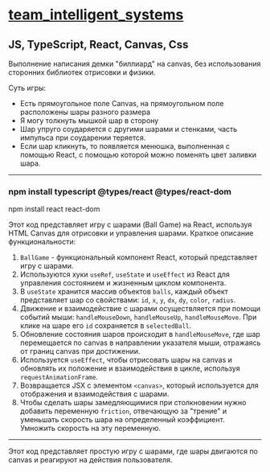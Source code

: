 # [team_intelligent_systems](https://8Lou.github.io/team_intelligent_systems)

## JS, TypeScript, React, Canvas, Css

Выполнение написания демки "биллиард" на canvas, без использования сторонних библиотек отрисовки и физики.

Суть игры:

- Есть прямоугольное поле Canvas, на прямоугольном поле расположены шары разного размера
- Я могу толкнуть мышкой шар в сторону
- Шар упруго соударяется с другими шарами и стенками, часть импульса при соударении теряется.
- Если шар кликнуть, то появляется менюшка, выполненная с помощью React, с помощью которой можно поменять цвет заливки шара.

---

### npm install typescript @types/react @types/react-dom

npm install react react-dom

Этот код представляет игру с шарами (Ball Game) на React, используя HTML Canvas для отрисовки и управления шарами. Краткое описание функциональности:

1. `BallGame` - функциональный компонент React, который представляет игру с шарами.
2. Используются хуки `useRef`, `useState` и `useEffect` из React для управления состоянием и жизненным циклом компонента.
3. В `useState` хранится массив объектов `balls`, каждый объект представляет шар со свойствами: `id`, `x`, `y`, `dx`, `dy`, `color`, `radius`.
4. Движение и взаимодействие с шарами осуществляется при помощи событий мыши: `handleMouseDown`, `handleMouseUp`, `handleMouseMove`. При клике на шаре его `id` сохраняется в `selectedBall`.
5. Обновление состояния шаров происходит в `handleMouseMove`, где шар перемещается по canvas в направлении указателя мыши, отражаясь от границ canvas при достижении.
6. Используется `useEffect`, чтобы отрисовать шары на canvas и обновлять их положение и взаимодействия в цикле, используя `requestAnimationFrame`.
7. Возвращается JSX с элементом `<canvas>`, который используется для отображения и взаимодействия с шарами.
8. Чтобы сделать шары замедляющимися при столкновении нужно добавить переменную `friction`, отвечающую за "трение" и уменьшать скорость шара на определенный коэффициент. Умножить скорость на эту переменную.

---

Этот код представляет простую игру с шарами, где шары двигаются по canvas и реагируют на действия пользователя.

